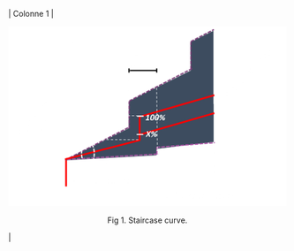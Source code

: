 | Colonne 1 | <div align="center">
    <img src="../Images/staircase_black.png" alt="Staircase Curve" width="600"/>
    <p>Fig 1. Staircase curve.</p>
</div> |
